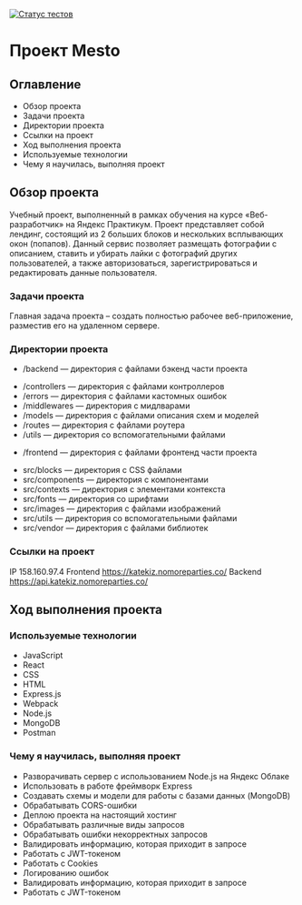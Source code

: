 [![Статус тестов](../../actions/workflows/tests.yml/badge.svg)](../../actions/workflows/tests.yml)

# Проект Mesto

## Оглавление
* Обзор проекта
* Задачи проекта
* Директории проекта
* Ссылки на проект
* Ход выполнения проекта
* Используемые технологии
* Чему я научилась, выполняя проект

## Обзор проекта
Учебный проект, выполненный в рамках обучения на курсе «Веб-разработчик» на Яндекс Практикум. Проект представляет собой лендинг, состоящий из 2 больших блоков и нескольких всплывающих окон (попапов). Данный сервис позволяет размещать фотографии с описанием, ставить и убирать лайки с фотографий других пользователей, а также авторизоваться, зарегистрироваться и редактировать данные пользователя.

### Задачи проекта
Главная задача проекта – создать полностью рабочее веб-приложение, разместив его на удаленном сервере.

### Директории проекта
* /backend — директория с файлами бэкенд части проекта
+ /controllers — директория с файлами контроллеров
+ /errors — директория с файлами кастомных ошибок
+ /middlewares — директория с мидлварами
+ /models — директория с файлами описания схем и моделей
+ /routes — директория с файлами роутера
+ /utils — директория со вспомогательными файлами
* /frontend — директория с файлами фронтенд части проекта
+ src/blocks — директория с CSS файлами
+ src/components — директория с компонентами
+ src/contexts — директория с элементами контекста
+ src/fonts — директория со шрифтами
+ src/images — директория с файлами изображений
+ src/utils — директория со вспомогательными файлами
+ src/vendor — директория с файлами библиотек

### Ссылки на проект
IP 158.160.97.4
Frontend https://katekiz.nomoreparties.co/
Backend https://api.katekiz.nomoreparties.co/

## Ход выполнения проекта

### Используемые технологии
* JavaScript
* React
* CSS
* HTML
* Express.js
* Webpack
* Node.js
* MongoDB
* Postman

### Чему я научилась, выполняя проект
* Разворачивать сервер с использованием Node.js  на Яндекс Облаке
* Использовать в работе фреймворк Express
* Создавать схемы и модели для работы с базами данных (MongoDB)
* Обрабатывать CORS-ошибки
* Деплою проекта на настоящий хостинг
* Обрабатывать различные виды запросов
* Обрабатывать ошибки некорректных запросов
* Валидировать информацию, которая приходит в запросе
* Работать с JWT-токеном
* Работать с Cookies
* Логированию ошибок
* Валидировать информацию, которая приходит в запросе
* Работать с JWT-токеном
